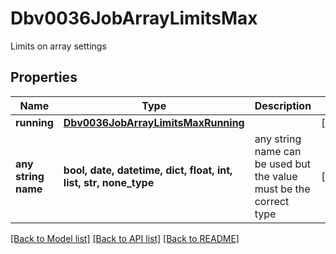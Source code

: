 # Dbv0036JobArrayLimitsMax

Limits on array settings

## Properties
Name | Type | Description | Notes
------------ | ------------- | ------------- | -------------
**running** | [**Dbv0036JobArrayLimitsMaxRunning**](Dbv0036JobArrayLimitsMaxRunning.md) |  | [optional] 
**any string name** | **bool, date, datetime, dict, float, int, list, str, none_type** | any string name can be used but the value must be the correct type | [optional]

[[Back to Model list]](../README.md#documentation-for-models) [[Back to API list]](../README.md#documentation-for-api-endpoints) [[Back to README]](../README.md)


